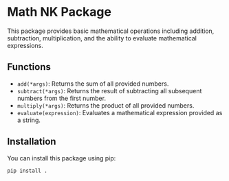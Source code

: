 # Math NK Package

This package provides basic mathematical operations including addition, subtraction, multiplication, and the ability to evaluate mathematical expressions.

## Functions

- `add(*args)`: Returns the sum of all provided numbers.
- `subtract(*args)`: Returns the result of subtracting all subsequent numbers from the first number.
- `multiply(*args)`: Returns the product of all provided numbers.
- `evaluate(expression)`: Evaluates a mathematical expression provided as a string.

## Installation

You can install this package using pip:

```bash
pip install .

